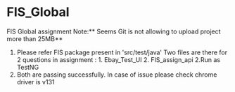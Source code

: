 # FIS_Global
FIS Global assignment  Note:** Seems Git is not allowing to upload project more than 25MB**

1. Please refer FIS package present in 'src/test/java'
              Two files are there for 2 questions in assignment : 1. Ebay_Test_UI 2. FIS_assign_api
2.Run as TestNG
3. Both are passing successfully. In case of issue please check chrome driver is v131
   
